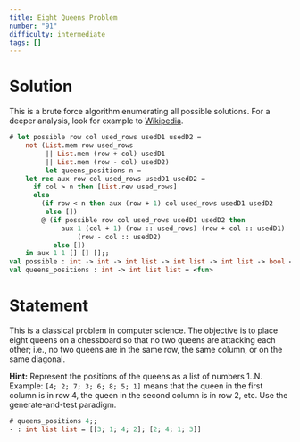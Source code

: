 ```yaml
---
title: Eight Queens Problem
number: "91"
difficulty: intermediate
tags: []
---
```


# Solution

  This is a brute force algorithm enumerating all possible solutions.
  For a deeper analysis, look for example to
  [Wikipedia](https://en.wikipedia.org/wiki/Eight_queens_puzzle).
```ocaml
# let possible row col used_rows usedD1 usedD2 =
    not (List.mem row used_rows
         || List.mem (row + col) usedD1
         || List.mem (row - col) usedD2)
         let queens_positions n =
    let rec aux row col used_rows usedD1 usedD2 =
      if col > n then [List.rev used_rows]
      else
        (if row < n then aux (row + 1) col used_rows usedD1 usedD2
         else [])
        @ (if possible row col used_rows usedD1 usedD2 then
             aux 1 (col + 1) (row :: used_rows) (row + col :: usedD1)
                 (row - col :: usedD2)
           else [])
    in aux 1 1 [] [] [];;
val possible : int -> int -> int list -> int list -> int list -> bool = <fun>
val queens_positions : int -> int list list = <fun>
```

# Statement

This is a classical problem in computer science. The objective is to
place eight queens on a chessboard so that no two queens are attacking
each other; i.e., no two queens are in the same row, the same column, or
on the same diagonal.

**Hint:** Represent the positions of the queens as a list of numbers 1..N.
Example: `[4; 2; 7; 3; 6; 8; 5; 1]` means that the queen in the first column is
in row 4, the queen in the second column is in row 2, etc. Use the
generate-and-test paradigm.

```ocaml
# queens_positions 4;;
- : int list list = [[3; 1; 4; 2]; [2; 4; 1; 3]]
```
